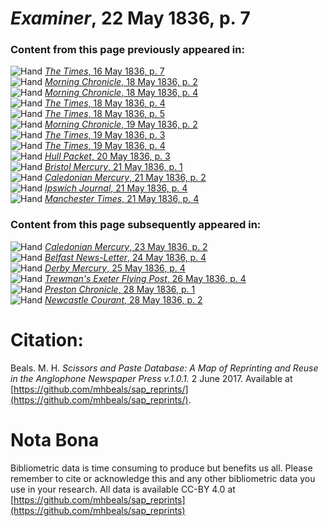 # *Examiner*, 22 May 1836, p. 7  
  
### Content from this page previously appeared in:  
![Hand](http://scissorsandpaste.net/wp-content/uploads/2017/06/smallhandpointer.png) [*The Times*, 16 May 1836, p. 7](https://mhbeals.github.io/sap_html/The-Times/The-Times-16-May-1836-p-7)  
![Hand](http://scissorsandpaste.net/wp-content/uploads/2017/06/smallhandpointer.png) [*Morning Chronicle*, 18 May 1836, p. 2](https://mhbeals.github.io/sap_html/Morning-Chronicle/Morning-Chronicle-18-May-1836-p-2)  
![Hand](http://scissorsandpaste.net/wp-content/uploads/2017/06/smallhandpointer.png) [*Morning Chronicle*, 18 May 1836, p. 4](https://mhbeals.github.io/sap_html/Morning-Chronicle/Morning-Chronicle-18-May-1836-p-4)  
![Hand](http://scissorsandpaste.net/wp-content/uploads/2017/06/smallhandpointer.png) [*The Times*, 18 May 1836, p. 4](https://mhbeals.github.io/sap_html/The-Times/The-Times-18-May-1836-p-4)  
![Hand](http://scissorsandpaste.net/wp-content/uploads/2017/06/smallhandpointer.png) [*The Times*, 18 May 1836, p. 5](https://mhbeals.github.io/sap_html/The-Times/The-Times-18-May-1836-p-5)  
![Hand](http://scissorsandpaste.net/wp-content/uploads/2017/06/smallhandpointer.png) [*Morning Chronicle*, 19 May 1836, p. 2](https://mhbeals.github.io/sap_html/Morning-Chronicle/Morning-Chronicle-19-May-1836-p-2)  
![Hand](http://scissorsandpaste.net/wp-content/uploads/2017/06/smallhandpointer.png) [*The Times*, 19 May 1836, p. 3](https://mhbeals.github.io/sap_html/The-Times/The-Times-19-May-1836-p-3)  
![Hand](http://scissorsandpaste.net/wp-content/uploads/2017/06/smallhandpointer.png) [*The Times*, 19 May 1836, p. 4](https://mhbeals.github.io/sap_html/The-Times/The-Times-19-May-1836-p-4)  
![Hand](http://scissorsandpaste.net/wp-content/uploads/2017/06/smallhandpointer.png) [*Hull Packet*, 20 May 1836, p. 3](https://mhbeals.github.io/sap_html/Hull-Packet/Hull-Packet-20-May-1836-p-3)  
![Hand](http://scissorsandpaste.net/wp-content/uploads/2017/06/smallhandpointer.png) [*Bristol Mercury*, 21 May 1836, p. 1](https://mhbeals.github.io/sap_html/Bristol-Mercury/Bristol-Mercury-21-May-1836-p-1)  
![Hand](http://scissorsandpaste.net/wp-content/uploads/2017/06/smallhandpointer.png) [*Caledonian Mercury*, 21 May 1836, p. 2](https://mhbeals.github.io/sap_html/Caledonian-Mercury/Caledonian-Mercury-21-May-1836-p-2)  
![Hand](http://scissorsandpaste.net/wp-content/uploads/2017/06/smallhandpointer.png) [*Ipswich Journal*, 21 May 1836, p. 4](https://mhbeals.github.io/sap_html/Ipswich-Journal/Ipswich-Journal-21-May-1836-p-4)  
![Hand](http://scissorsandpaste.net/wp-content/uploads/2017/06/smallhandpointer.png) [*Manchester Times*, 21 May 1836, p. 4](https://mhbeals.github.io/sap_html/Manchester-Times/Manchester-Times-21-May-1836-p-4)  
  
### Content from this page subsequently appeared in:  
![Hand](http://scissorsandpaste.net/wp-content/uploads/2017/06/smallhandpointer.png) [*Caledonian Mercury*, 23 May 1836, p. 2](https://mhbeals.github.io/sap_html/Caledonian-Mercury/Caledonian-Mercury-23-May-1836-p-2)  
![Hand](http://scissorsandpaste.net/wp-content/uploads/2017/06/smallhandpointer.png) [*Belfast News-Letter*, 24 May 1836, p. 4](https://mhbeals.github.io/sap_html/Belfast-News-Letter/Belfast-News-Letter-24-May-1836-p-4)  
![Hand](http://scissorsandpaste.net/wp-content/uploads/2017/06/smallhandpointer.png) [*Derby Mercury*, 25 May 1836, p. 4](https://mhbeals.github.io/sap_html/Derby-Mercury/Derby-Mercury-25-May-1836-p-4)  
![Hand](http://scissorsandpaste.net/wp-content/uploads/2017/06/smallhandpointer.png) [*Trewman's Exeter Flying Post*, 26 May 1836, p. 4](https://mhbeals.github.io/sap_html/Trewman's-Exeter-Flying-Post/Trewman's-Exeter-Flying-Post-26-May-1836-p-4)  
![Hand](http://scissorsandpaste.net/wp-content/uploads/2017/06/smallhandpointer.png) [*Preston Chronicle*, 28 May 1836, p. 1](https://mhbeals.github.io/sap_html/Preston-Chronicle/Preston-Chronicle-28-May-1836-p-1)  
![Hand](http://scissorsandpaste.net/wp-content/uploads/2017/06/smallhandpointer.png) [*Newcastle Courant*, 28 May 1836, p. 2](https://mhbeals.github.io/sap_html/Newcastle-Courant/Newcastle-Courant-28-May-1836-p-2)  


# Citation: 

Beals. M. H. *Scissors and Paste Database: A Map of Reprinting and Reuse in the Anglophone Newspaper Press v.1.0.1.* 2 June 2017. Available at [https://github.com/mhbeals/sap_reprints/](https://github.com/mhbeals/sap_reprints/). 

# Nota Bona

Bibliometric data is time consuming to produce but benefits us all. Please remember to cite or acknowledge this and any other bibliometric data you use in your research. All data is available CC-BY 4.0 at [https://github.com/mhbeals/sap_reprints](https://github.com/mhbeals/sap_reprints)